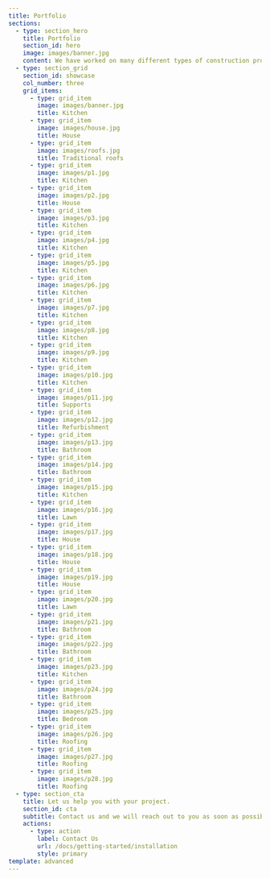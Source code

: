 ```yaml
---
title: Portfolio
sections:
  - type: section_hero
    title: Portfolio
    section_id: hero
    image: images/banner.jpg
    content: We have worked on many different types of construction projects.
  - type: section_grid
    section_id: showcase
    col_number: three
    grid_items:
      - type: grid_item
        image: images/banner.jpg
        title: Kitchen
      - type: grid_item
        image: images/house.jpg
        title: House
      - type: grid_item
        image: images/roofs.jpg
        title: Traditional roofs
      - type: grid_item
        image: images/p1.jpg
        title: Kitchen
      - type: grid_item
        image: images/p2.jpg
        title: House
      - type: grid_item
        image: images/p3.jpg
        title: Kitchen
      - type: grid_item
        image: images/p4.jpg
        title: Kitchen
      - type: grid_item
        image: images/p5.jpg
        title: Kitchen
      - type: grid_item
        image: images/p6.jpg
        title: Kitchen
      - type: grid_item
        image: images/p7.jpg
        title: Kitchen
      - type: grid_item
        image: images/p8.jpg
        title: Kitchen
      - type: grid_item
        image: images/p9.jpg
        title: Kitchen
      - type: grid_item
        image: images/p10.jpg
        title: Kitchen
      - type: grid_item
        image: images/p11.jpg
        title: Supports
      - type: grid_item
        image: images/p12.jpg
        title: Refurbishment
      - type: grid_item
        image: images/p13.jpg
        title: Bathroom
      - type: grid_item
        image: images/p14.jpg
        title: Bathroom
      - type: grid_item
        image: images/p15.jpg
        title: Kitchen
      - type: grid_item
        image: images/p16.jpg
        title: Lawn
      - type: grid_item
        image: images/p17.jpg
        title: House
      - type: grid_item
        image: images/p18.jpg
        title: House
      - type: grid_item
        image: images/p19.jpg
        title: House
      - type: grid_item
        image: images/p20.jpg
        title: Lawn
      - type: grid_item
        image: images/p21.jpg
        title: Bathroom
      - type: grid_item
        image: images/p22.jpg
        title: Bathroom
      - type: grid_item
        image: images/p23.jpg
        title: Kitchen
      - type: grid_item
        image: images/p24.jpg
        title: Bathroom
      - type: grid_item
        image: images/p25.jpg
        title: Bedroom
      - type: grid_item
        image: images/p26.jpg
        title: Roofing
      - type: grid_item
        image: images/p27.jpg
        title: Roofing
      - type: grid_item
        image: images/p28.jpg
        title: Roofing
  - type: section_cta
    title: Let us help you with your project.
    section_id: cta
    subtitle: Contact us and we will reach out to you as soon as possible.
    actions:
      - type: action
        label: Contact Us
        url: /docs/getting-started/installation
        style: primary
template: advanced
---
```

